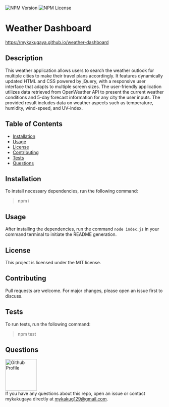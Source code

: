 ![NPM Version](https://img.shields.io/npm/v/npm?style=flat)
![NPM License](https://img.shields.io/static/v1?label=license&message=MIT&color=brightgreen)

# Weather Dashboard
https://mykakugaya.github.io/weather-dashboard

## Description
This weather application allows users to search the weather outlook for multiple cities to make their travel plans accordingly. It features dynamically updated HTML and CSS powered by jQuery, with a responsive user interface that adapts to multiple screen sizes. The user-friendly application utilizes data retrieved from OpenWeather API to present the current weather conditions and 5-day forecast information for any city the user inputs. The provided result includes data on weather aspects such as temperature, humidity, wind-speed, and UV-index.

## Table of Contents
* [Installation](#installation)
* [Usage](#usage)
* [License](#license)
* [Contributing](#contributing)
* [Tests](#tests)
* [Questions](#questions)

## Installation
To install necessary dependencies, run the following command:
> npm i

## Usage
After installing the dependencies, run the command `node index.js` in your command terminal to initiate the README generation.

## License
This project is licensed under the MIT license.

## Contributing
Pull requests are welcome. For major changes, please open an issue first to discuss.

## Tests
To run tests, run the following command:
> npm test

## Questions
<img src="https://avatars3.githubusercontent.com/u/61670275?v=4" width="100px" alt="Github Profile"><br>
If you have any questions about this repo, open an issue or contact mykakugaya directly at mykakug129@gmail.com.
